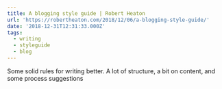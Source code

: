 ```yaml
---
title: A blogging style guide | Robert Heaton
url: 'https://robertheaton.com/2018/12/06/a-blogging-style-guide/'
date: '2018-12-31T12:31:33.000Z'
tags:
  - writing
  - styleguide
  - blog
---
```

Some solid rules for writing better. A lot of structure, a bit on content, and some process suggestions
